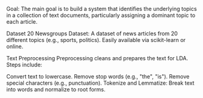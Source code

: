 Goal:
The main goal is to build a system that identifies the underlying topics in a collection of text documents, particularly assigning a dominant topic to each article.

Dataset
20 Newsgroups Dataset:
A dataset of news articles from 20 different topics (e.g., sports, politics).
Easily available via scikit-learn or online.

Text Preprocessing
Preprocessing cleans and prepares the text for LDA. Steps include:

Convert text to lowercase.
Remove stop words (e.g., "the", "is").
Remove special characters (e.g., punctuation).
Tokenize and Lemmatize: Break text into words and normalize to root forms.

